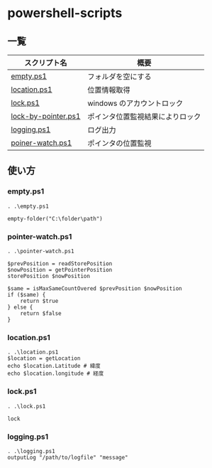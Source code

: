 # powershell-scripts

## 一覧

| スクリプト名                                 | 概要                             |
| -------------------------------------------- | -------------------------------- |
| [empty.ps1](./emtpy.ps1)                     | フォルダを空にする               |
| [location.ps1](./location.ps1)               | 位置情報取得                     |
| [lock.ps1](./lock.ps1)                       | windows のアカウントロック       |
| [lock-by-pointer.ps1](./lock-by-pointer.ps1) | ポインタ位置監視結果によりロック |
| [logging.ps1](./logging.ps1)                 | ログ出力                         |
| [poiner-watch.ps1](./pointer-watch.ps1)      | ポインタの位置監視               |

## 使い方

### empty.ps1

```
. .\empty.ps1

empty-folder("C:\folder\path")
```

### pointer-watch.ps1

```
. .\pointer-watch.ps1

$prevPosition = readStorePosition
$nowPosition = getPointerPosition
storePosition $nowPosition

$same = isMaxSameCountOvered $prevPosition $nowPosition
if ($same) {
    return $true
} else {
    return $false
}
```

### location.ps1

```
. .\location.ps1
$location = getLocation
echo $location.Latitude # 緯度
echo $location.longitude # 経度
```

### lock.ps1

```
. .\lock.ps1

lock
```

### logging.ps1

```
. .\logging.ps1
outputLog "/path/to/logfile" "message"
```
